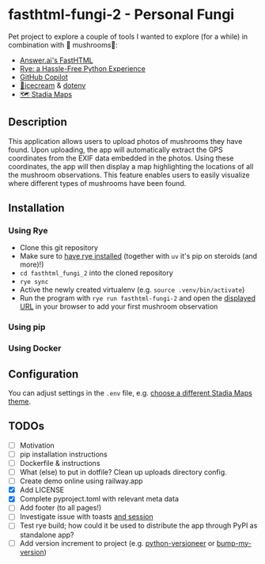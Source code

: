 # fasthtml-fungi-2 - Personal Fungi

Pet project to explore a couple of tools I wanted to explore (for  a while) in combination with 🍄 mushrooms🍄:
* [Answer.ai's FastHTML](https://fastht.ml/)
* [Rye: a Hassle-Free Python Experience](https://rye.astral.sh/)
* [GitHub Copilot](https://github.com/features/copilot)
* [🍦icecream](https://github.com/gruns/icecream) & [dotenv](https://github.com/theskumar/python-dotenv)
* [🗺 Stadia Maps](https://www.stadiamaps.com)

## Description

This application allows users to upload photos of mushrooms they have found. Upon uploading, the app will automatically extract the GPS coordinates from the EXIF data embedded in the photos. Using these coordinates, the app will then display a map highlighting the locations of all the mushroom observations. This feature enables users to easily visualize where different types of mushrooms have been found.

## Installation

### Using Rye

* Clone this git repository
* Make sure to [have rye installed](https://rye.astral.sh/guide/installation/) (together with `uv` it's pip on steroids (and more)!)
* `cd fasthtml_fungi_2` into the cloned repository
* `rye sync`
* Active the newly created virtualenv (e.g. `source .venv/bin/activate`)
* Run the program with `rye run fasthtml-fungi-2` and open the [displayed URL](http://localhost:5001) in your browser to add your first mushroom observation

### Using pip


### Using Docker

## Configuration
You can adjust settings in the `.env` file, e.g. [choose a different Stadia Maps theme](https://docs.stadiamaps.com/themes/).


## TODOs
* [ ] Motivation
* [ ] pip installation instructions
* [ ] Dockerfile & instructions
* [ ] What (else) to put in dotfile? Clean up uploads directory config.
* [ ] Create demo online using railway.app
* [x] Add LICENSE
* [x] Complete pyproject.toml with relevant meta data
* [ ] Add footer (to all pages!)
* [ ] Investigate issue with toasts [and session](https://github.com/AnswerDotAI/fasthtml/issues/247)
* [ ] Test rye build; how could it be used to distribute the app through PyPI as standalone app?
* [ ] Add version increment to project (e.g. [python-versioneer](https://github.com/python-versioneer/python-versioneer) or [bump-my-version](https://github.com/callowayproject/bump-my-version))
